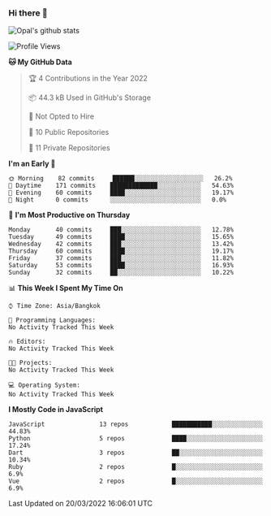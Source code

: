 ### Hi there 👋

![Opal's github stats](https://github-readme-stats.vercel.app/api?username=coolkidneversleep&count_private=true&show_icons=true&theme=radical)


<!--START_SECTION:waka-->
![Profile Views](http://img.shields.io/badge/Profile%20Views-0-blue)

**🐱 My GitHub Data** 

> 🏆 4 Contributions in the Year 2022
 > 
> 📦 44.3 kB Used in GitHub's Storage 
 > 
> 🚫 Not Opted to Hire
 > 
> 📜 10 Public Repositories 
 > 
> 🔑 11 Private Repositories  
 > 
**I'm an Early 🐤** 

```text
🌞 Morning    82 commits     ██████░░░░░░░░░░░░░░░░░░░   26.2% 
🌆 Daytime    171 commits    █████████████░░░░░░░░░░░░   54.63% 
🌃 Evening    60 commits     ████░░░░░░░░░░░░░░░░░░░░░   19.17% 
🌙 Night      0 commits      ░░░░░░░░░░░░░░░░░░░░░░░░░   0.0%

```
📅 **I'm Most Productive on Thursday** 

```text
Monday       40 commits     ███░░░░░░░░░░░░░░░░░░░░░░   12.78% 
Tuesday      49 commits     ████░░░░░░░░░░░░░░░░░░░░░   15.65% 
Wednesday    42 commits     ███░░░░░░░░░░░░░░░░░░░░░░   13.42% 
Thursday     60 commits     ████░░░░░░░░░░░░░░░░░░░░░   19.17% 
Friday       37 commits     ███░░░░░░░░░░░░░░░░░░░░░░   11.82% 
Saturday     53 commits     ████░░░░░░░░░░░░░░░░░░░░░   16.93% 
Sunday       32 commits     ██░░░░░░░░░░░░░░░░░░░░░░░   10.22%

```


📊 **This Week I Spent My Time On** 

```text
⌚︎ Time Zone: Asia/Bangkok

💬 Programming Languages: 
No Activity Tracked This Week

🔥 Editors: 
No Activity Tracked This Week

🐱‍💻 Projects: 
No Activity Tracked This Week

💻 Operating System: 
No Activity Tracked This Week

```

**I Mostly Code in JavaScript** 

```text
JavaScript               13 repos            ███████████░░░░░░░░░░░░░░   44.83% 
Python                   5 repos             ████░░░░░░░░░░░░░░░░░░░░░   17.24% 
Dart                     3 repos             ██░░░░░░░░░░░░░░░░░░░░░░░   10.34% 
Ruby                     2 repos             █░░░░░░░░░░░░░░░░░░░░░░░░   6.9% 
Vue                      2 repos             █░░░░░░░░░░░░░░░░░░░░░░░░   6.9%

```



 Last Updated on 20/03/2022 16:06:01 UTC
<!--END_SECTION:waka-->
